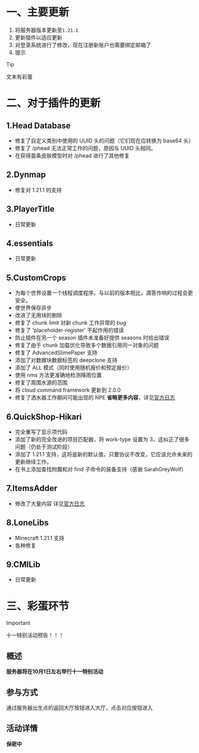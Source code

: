 # 一、主要更新
1. 将服务器版本更新至`1.21.1`
2. 更新插件以适应更新
3. 对登录系统进行了修改，现在注册新账户也需要绑定邮箱了
4. 提示
>[!TIP]
> 文末有彩蛋
# 二、对于插件的更新
## 1.Head Database
- 修复了自定义类别中使用的 UUID 头的问题（它们现在应转换为 base64 头）
- 修复了 /phead 无法正常工作的问题，原因与 UUID 头相同。
- 在获得苗条皮肤模型时对 /phead 进行了其他修复
## 2.Dynmap
- 修复对 1.21.1 的支持
## 3.PlayerTitle
- 日常更新
## 4.essentials
- 日常更新
## 5.CustomCrops 
- 为每个世界设置一个线程调度程序。与以前的版本相比，滴答作响的过程会更安全。
- 使世界保存异步
- 改进了无用块的剔除
- 修复了 chunk limit 对新 chunk 工作异常的 bug
- 修复了 'placeholder-register' 不起作用的错误
- 防止插件在另一个 season 插件未准备好提供 seasons 时给出错误
- 修复了由于 chunk 加载优化导致多个数据引用同一对象的问题
- 修复了 AdvancedSlimePaper 支持
- 添加了对数据块数据标签的 deepclone 支持
- 添加了 ALL 模式（同时使用随机报价和预定报价）
- 使用 nms 方法更准确地检测降雨位置
- 修复了周围水源的范围
- 将 cloud command framework 更新到 2.0.0
- 修复了洒水器工作期间可能出现的 NPE
**省略更多内容**，详见[官方日志](https://polymart.org/resource/customcrops.2625/updates)
## 6.QuickShop-Hikari
- 完全重写了显示项代码
- 添加了新的完全改进的项目匹配器，将 work-type 设置为 3，这纠正了很多问题（仍处于测试阶段）
- 添加了 1.21.1 支持，这将是新的默认值，只要协议不改变，它应该允许未来的更新继续工作。
- 在书上添加查找附魔和对 find 子命令的装备支持（感谢 SarahGreyWolf）
## 7.ItemsAdder
- 修改了大量内容
详见[官方日志](https://polymart.org/resource/itemsadder-custom-items-etc.1851/updates)
## 8.LoneLibs
- Minecraft 1.21.1 支持
- 各种修复
## 9.CMILib
- 日常更新
# 三、彩蛋环节
> [!IMPORTANT]
> 十一特别活动预告！！！
## 概述
**服务器将在10月1日左右举行十一特别活动**
## 参与方式
通过服务器出生点的返回大厅按钮进入大厅，点击对应按钮进入
## 活动详情
**保密中**


